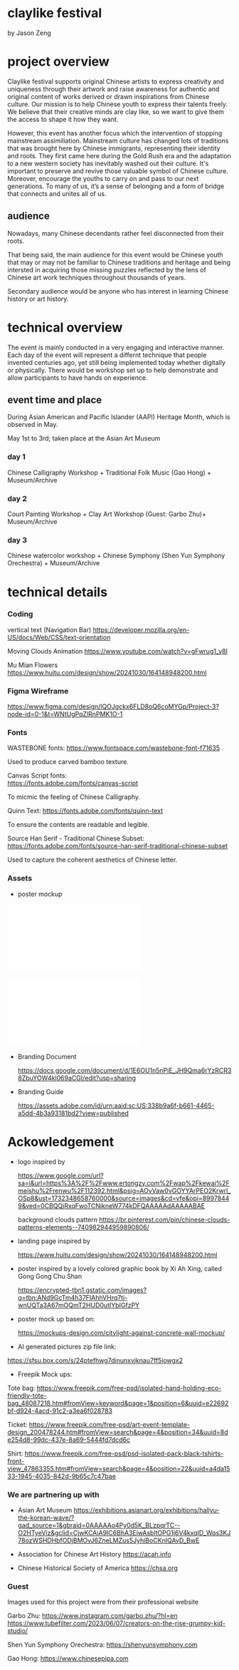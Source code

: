 # claylike festival

by Jason Zeng

# project overview

Claylike festival supports original Chinese artists to express creativity and uniqueness through their artwork and raise awareness for authentic and original content of works derived or drawn inspirations from Chinese culture. Our mission is to help Chinese youth to express their talents freely. We believe that their creative minds are clay like, so we want to give them the access to shape it how they want.

However, this event has another focus which the intervention of stopping mainstream assimiliation. Mainstream culture has changed lots of traditions that was brought here by Chinese immigrants, representing their identity and roots. They first came here during the Gold Rush era and the adaptation to a new western society has inevitably washed out their culture. It's important to preserve and revive those valuable symbol of Chinese culture. Moreover, encourage the youths to carry on and pass to our next generations. To many of us, it’s a sense of belonging and a form of bridge that connects and unites all of us. 


## audience

Nowadays, many Chinese decendants rather feel disconnected from their roots. 

That being said, the main audience for this event would be Chinese youth that may or may not be familiar to Chinese traditions and heritage and being intersted in acquiring those missing puzzles reflected by the lens of Chinese art work techniques throughout thousands of years. 

Secondary audience would be anyone who has interest in learning Chinese history or art history.

# technical overview

The event is mainly conducted in a very engaging and interactive manner. Each day of the event will represent a differnt technique that people invented centuries ago, yet still being implemented today whether digitally or physically. There would be workshop set up to help demonstrate and allow participants to have hands on experience. 

## event time and place

During Asian American and Pacific Islander (AAPI) Heritage Month, which is observed in May. 

May 1st to 3rd; taken place at the Asian Art Museum



### day 1

Chinese Calligraphy Workshop + Traditional Folk Music (Gao Hong) + Museum/Archive

### day 2 

Court Painting Workshop + Clay Art Workshop (Guest: Garbo Zhu)+ Museum/Archive

### day 3

Chinese watercolor workshop + Chinese Symphony (Shen Yun Symphony Orechestra) + Museum/Archive

# technical details

### Coding

vertical text (Navigation Bar)
https://developer.mozilla.org/en-US/docs/Web/CSS/text-orientation

Moving Clouds Animation
https://www.youtube.com/watch?v=gFwrug1_y8I

Mu Mian Flowers
https://www.huitu.com/design/show/20241030/164148948200.html

### Figma Wireframe

https://www.figma.com/design/lQOJgckx6FLD8oQ6coMYGp/Project-3?node-id=0-1&t=WNtUgPqZlRnPMK1O-1

### Fonts

WASTEBONE fonts:
https://www.fontspace.com/wastebone-font-f71635

Used to produce carved bamboo texture.

Canvas Script fonts:   
https://fonts.adobe.com/fonts/canvas-script

To micmic the feeling of Chinese Calligraphy.

Quinn Text:
https://fonts.adobe.com/fonts/quinn-text

To ensure the contents are readable and legible.

Source Han Serif - Traditional Chinese Subset:
https://fonts.adobe.com/fonts/source-han-serif-traditional-chinese-subset

Used to capture the coherent aesthetics of Chinese letter.


### Assets

* poster mockup

![original poster](img/poster.pdf)

![poster mockup](img/Claylike%20Festival_Mockup_3.pdf)

* Branding Document
  
  https://docs.google.com/document/d/1E6OU1n5nPiE_JH9Qma6rYzRCR38ZbuYOW4kl069aCGI/edit?usp=sharing

* Branding Guide

  https://assets.adobe.com/id/urn:aaid:sc:US:338b9a6f-b661-4465-a5dd-4b3a93181bd2?view=published

# Ackowledgement

* logo inspired by

   https://www.google.com/url?sa=i&url=https%3A%2F%2Fwww.ertongzy.com%2Fwap%2Fkewai%2Fmeishu%2Frenwu%2F112392.html&psig=AOvVaw0vGOYYArPEO2Krwrl_OSp8&ust=1732348658760000&source=images&cd=vfe&opi=89978449&ved=0CBQQjRxqFwoTCNjkneW774kDFQAAAAAdAAAAABAE

   background clouds pattern
   https://br.pinterest.com/pin/chinese-clouds-patterns-elements--740982944959890806/

* landing page inspired by

  https://www.huitu.com/design/show/20241030/164148948200.html


* poster inspired by a lovely colored graphic book by Xi Ah Xing, called Gong Gong Chu Shan

  https://encrypted-tbn1.gstatic.com/images?q=tbn:ANd9GcTm4h37FIAhhVHrq7tj-wnUQTa3A67mOQmT2HUD0utIYbIGfzPY

* poster mock up based on:

  https://mockups-design.com/citylight-against-concrete-wall-mockup/

* AI generated pictures zip file link:

https://sfsu.box.com/s/24ptefhwg7dinunxvjknau7ff5iowgx2

* Freepik Mock ups:

Tote bag: 
https://www.freepik.com/free-psd/isolated-hand-holding-eco-friendly-tote-bag_48087218.htm#fromView=keyword&page=1&position=6&uuid=e22692bf-d924-4acd-91c2-a3ea6f028783

Ticket:
https://www.freepik.com/free-psd/art-event-template-design_200478244.htm#fromView=search&page=4&position=34&uuid=8de254d8-99dc-437e-8a69-5444fd7dcd6c

Shirt:
https://www.freepik.com/free-psd/psd-isolated-pack-black-tshirts-front-view_47863355.htm#fromView=search&page=4&position=22&uuid=a4da1533-1945-4035-842d-9b65c7c47bae

### We are partnering up with

* Asian Art Museum
  https://exhibitions.asianart.org/exhibitions/hallyu-the-korean-wave/?gad_source=1&gbraid=0AAAAAo4Py0d5K_BLzpqrTC--O2HTyeViz&gclid=CjwKCAiA9IC6BhA3EiwAsbltOPG1j6V4kxqID_Wqs3KJ78ozWSHDHbfODjBMOvJ6ZneLMZus5JyhiBoCKnIQAvD_BwE 

* Association for Chinese Art History
  https://acah.info

* Chinese Historical Society of America
  https://chsa.org

### Guest

Images used for this project were from their professional website

Garbo Zhu: https://www.instagram.com/garbo.zhu/?hl=en
           https://www.tubefilter.com/2023/06/07/creators-on-the-rise-grumpy-kid-studio/

Shen Yun Symphony Orechestra: 
https://shenyunsymphony.com

Gao Hong:
https://www.chinesepipa.com

